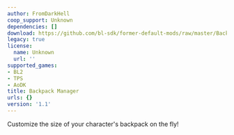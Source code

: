 ```yaml
---
author: FromDarkHell
coop_support: Unknown
dependencies: []
download: https://github.com/bl-sdk/former-default-mods/raw/master/BackpackManager/BackpackManager.zip
legacy: true
license:
  name: Unknown
  url: ''
supported_games:
- BL2
- TPS
- AoDK
title: Backpack Manager
urls: {}
version: '1.1'
---
```

Customize the size of your character's backpack on the fly!